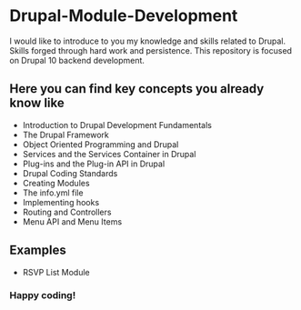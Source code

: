 # Drupal-Module-Development
I would like to introduce to you my knowledge and skills related to Drupal. Skills forged through hard work and persistence.
This repository is focused on Drupal 10 backend development.

## Here you can find key concepts you already know like
* Introduction to Drupal Development Fundamentals
* The Drupal Framework
* Object Oriented Programming and Drupal
* Services and the Services Container in Drupal
* Plug-ins and the Plug-in API in Drupal
* Drupal Coding Standards
* Creating Modules
* The info.yml file
* Implementing hooks
* Routing and Controllers
* Menu API and Menu Items

## Examples
* RSVP List Module

### Happy coding!
  
